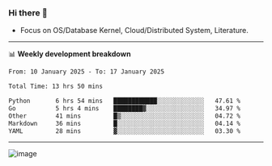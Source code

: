 ### Hi there 👋
<!-- * Daily Meditation via Leetcode/Competitive-Programming. -->
* Focus on OS/Database Kernel, Cloud/Distributed System, Literature.

-------

📊 **Weekly development breakdown**
<!--START_SECTION:waka-->

```txt
From: 10 January 2025 - To: 17 January 2025

Total Time: 13 hrs 50 mins

Python       6 hrs 54 mins   ████████████░░░░░░░░░░░░░   47.61 %
Go           5 hrs 4 mins    ████████▓░░░░░░░░░░░░░░░░   34.97 %
Other        41 mins         █▒░░░░░░░░░░░░░░░░░░░░░░░   04.72 %
Markdown     36 mins         █░░░░░░░░░░░░░░░░░░░░░░░░   04.14 %
YAML         28 mins         ▓░░░░░░░░░░░░░░░░░░░░░░░░   03.30 %
```

<!--END_SECTION:waka-->

-------

<!-- [![Leetcode Stats](https://leetcard.jacoblin.cool/hzhang413?font=Fira+Mono)](https://leetcode.com/fxrc) -->
![image](./cyberpunk-ghost-in-the-shell.gif)
<!--![image](./gis-archive.png)-->
